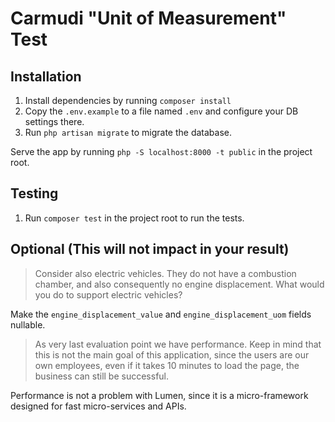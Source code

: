 # Carmudi "Unit of Measurement" Test

## Installation

1. Install dependencies by running `composer install`
2. Copy the `.env.example` to a file named `.env` and configure your DB settings there.
3. Run `php artisan migrate` to migrate the database.

Serve the app by running `php -S localhost:8000 -t public` in the project root.

## Testing

1. Run `composer test` in the project root to run the tests.

## Optional (This will not impact in your result)

 > Consider also electric vehicles. They do not have a combustion chamber, and also consequently no engine displacement. What would you do to support electric vehicles?
 
 Make the `engine_displacement_value` and `engine_displacement_uom` fields nullable.
 
 > As very last evaluation point we have performance. Keep in mind that this is not the main goal of this application, since the users are our own employees, even if it takes 10 minutes to load the page, the business can still be successful.
 
Performance is not a problem with Lumen, since it is a micro-framework designed for fast micro-services and APIs.